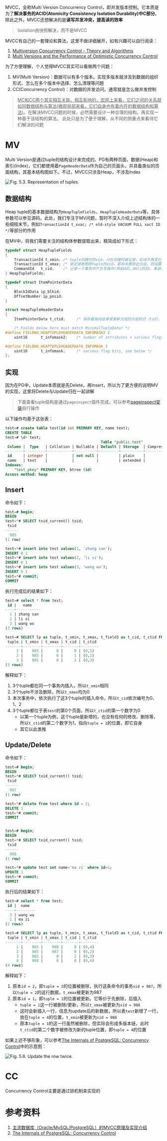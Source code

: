 

MVCC，全称Multi Version Concurrency Control，即并发版本控制。它本质是为了**解决事务的ACID(Atomicity Consistency Isolation Durability)中C部分**。除此之外，MVCC还想解决的是**读写并发冲突，提高读的效率**

> Isolation由快照解决，而不是MVCC

MVCC有自己的一套理论和算法，这里不做详细展开，如有兴趣可以自行阅读：

1. [Multiversion Concurrency Control - Theory and Algorithms](https://www.researchgate.net/publication/220225682_Multiversion_Concurrency_Control_-_Theory_and_Algorithms)
2. [Multi Versions and the Performance of Optimistic Concurrency Control](https://ftp.cs.wisc.edu/pub/techreports/1983/TR517.pdf)

为了方便理解，个人觉得MVCC其实可以看做两个问题：

1. MV(Multi Version)：数据可以有多个版本。实现多版本就涉及到数据的组织形式、怎么在多个版本中选择、怎么清理等问题
2. CC(Concurrency Control)：对数据的并发访问。通常就是怎么做并发控制

> <u>MC和CC两个其实相互关联、相互影响的，宏观上来看，它们之间的关系就如同数据结构与算法(微观局部来看，它们自身也有着内在的数据结构和算法)</u>。在解决MVCC问题的时候，必然需要设计一种合理的结构，再实现一种基于该结构的算法。
> 此处只是为了便于理解，从不同的侧重点来看待它们解决的问题

# MV

Multi Version是通过tuple的结构设计来完成的。PG有两种页面，数据(Heap)和索引(Index)，它们都使用着`PageHeaderData`作为自己的页面头，并具备类似的页面结构，其基本结构图如下。不过，MVCC只涉及Heap，不涉及Index

![Fig. 5.3. Representation of tuples.](http://www.interdb.jp/pg/img/fig-5-03.png)

## 数据结构

Heap tuple的基本数据结构为`HeapTupleFields`、`HeapTupleHeaderData`等，具体参数可以参见源码。此处，我们专注于MV问题，暂时不深入介绍上述结构体的一些细枝末节，例如`TransactionId t_xvac;	/* old-style VACUUM FULL xact ID */`等部分的作用

在MV中，将我们需要关注的结构体参数提取出来，精简成如下形式：

```c
typedef struct HeapTupleFields
{
	TransactionId t_xmin; /* tuple创建时的xid，只在创建时被记录，后续不再变化 */
	TransactionId t_xmax; /* 锁定或者删除tuple的xid，若尚未删除此元组，则设置为0 */
	CommandId	t_cid;    /* 记录一个事务中产生写操作(例如ddl,dml)的ID，单调递增。例如，在单个事务中执行三条INSERT命令。第一条命令插入tuple的t_cid为0.第二条命令插入tuple的t_cid为1，依此类推 */
} HeapTupleFields;

typedef struct ItemPointerData
{
	BlockIdData ip_blkid;
	OffsetNumber ip_posid;
}

struct HeapTupleHeaderData
{
	ItemPointerData t_ctid;		/* 保存着指向自身或者新元组的元组标识（tid）。由两个数字组成，第一个数字代表物理块号，或者叫页面号，第二个数字代表元组号。在元组更新后tid指向新版本的元组，否则指向自己，这样其实就形成了新旧元组之间的“元组链” */

	/* Fields below here must match MinimalTupleData! */
#define FIELDNO_HEAPTUPLEHEADERDATA_INFOMASK2 2
	uint16		t_infomask2;	/* number of attributes + various flags */

#define FIELDNO_HEAPTUPLEHEADERDATA_INFOMASK 3
	uint16		t_infomask;		/* various flag bits, see below */
};
```



## 实现

因为在PG中，Update本质就是先Delete，再Insert，所以为了更方便的说明MV的实现，这里将Delete与Update归在一起讲解

> 下面查看tuple结构是通过`pageinspect`插件完成，可以参考[pageinspect安装](./pageinspect.md)自行操作

以下操作均基于这张表：

```sql
test=# create table test(id int PRIMARY KEY, name text);
CREATE TABLE
test=# \d+ test;
                                           Table "public.test"
 Column |  Type   | Collation | Nullable | Default | Storage  | Compression | Stats target | Description 
--------+---------+-----------+----------+---------+----------+-------------+--------------+-------------
 id     | integer |           | not null |         | plain    |             |              | 
 name   | text    |           |          |         | extended |             |              | 
Indexes:
    "test_pkey" PRIMARY KEY, btree (id)
Access method: heap
```

## Insert

命令如下：

```sql
test=# begin;
BEGIN
test=*# SELECT txid_current() txid;
 txid 
------
  985
(1 row)

test=*# insert into test values(1, 'zhang san');
INSERT 0 1
test=*# insert into test values(2, 'li si');
INSERT 0 1
test=*# insert into test values(3, 'wang wu');
INSERT 0 1
test=*# commit;
COMMIT
```

执行完成后的结果如下：

```sql
test=# select * from test;
 id |   name    
----+-----------
  1 | zhang san
  2 | li si
  3 | wang wu
(3 rows)

test=# SELECT lp as tuple, t_xmin, t_xmax, t_field3 as t_cid, t_ctid FROM heap_page_items(get_raw_page('test', 0));
 tuple | t_xmin | t_xmax | t_cid | t_ctid 
-------+--------+--------+-------+--------
     1 |    985 |      0 |     0 | (0,1)
     2 |    985 |      0 |     1 | (0,2)
     3 |    985 |      0 |     2 | (0,3)
(3 rows)
```

解释如下：

1. 3个tuple都在同一个事务内插入，所以`t_xmin`相同
2. 3个tuple不涉及删除，所以`t_xmax`均为0
3. 本次事务中，依次执行了这3个tuple的插入命令，所以`t_cid`依次编号为0、1、2
4. 3个tuple都位于表`test`的第0个页面，所以`t_ctid`的第一个数字为0
   - 以第一个tuple为例，这个tuple是新增的，也没有任何的修改、删除等，所以`t_ctid`的第二个数字为1，指向`tuple = 1`的位置，即它自身
   - 其它以此类推

## Update/Delete

命令如下：

```sql
test=# begin;
BEGIN
test=*# SELECT txid_current() txid;
 txid 
------
  987
(1 row)

test=*# delete from test where id = 2;
DELETE 1
test=*# commit;
COMMIT


test=# begin;
BEGIN
test=*# SELECT txid_current() txid;
 txid 
------
  988
(1 row)

test=*# update test set name='ma zi' where id=1;
UPDATE 1
test=*# commit;
COMMIT
```

执行后的结果如下：

```sql
test=# select * from test;
 id |  name   
----+---------
  3 | wang wu
  1 | ma zi
(2 rows)

test=# SELECT lp as tuple, t_xmin, t_xmax, t_field3 as t_cid, t_ctid FROM heap_page_items(get_raw_page('test', 0));
 tuple | t_xmin | t_xmax | t_cid | t_ctid 
-------+--------+--------+-------+--------
     1 |    985 |    988 |     0 | (0,4)
     2 |    985 |    987 |     0 | (0,2)
     3 |    985 |      0 |     2 | (0,3)
     4 |    988 |      0 |     0 | (0,4)
(4 rows)
```

解释如下：

1. 原本`id = 2`，即`tuple = 2`的位置被删除，执行这条命令的事务`xid = 987`。所以`tuple = 2`的这行数据，`t_xmax`被更新为987
2. 原本`id = 1`，即`tuple = 1`的位置被更新。它等价于先删除，后插入
   - `tuple = 1`这一行被删除/更新，所以`t_xmax`被更新为`xid = 988`
   - 这时会新插入一行，信息为update后的新数据，所以表`test`新增了一行，放在`tuple = 4`的位置，`t_xmin`被更新为`xid = 988`
   - 原本`tuple = 1`的这一行虽然被删除，但实际会形成多版本链，此时`t_ctid`的第二个数字被修改为新的tuple位置，即`tuple = 4`的位置

如果上述不够形象，可以参考[The Internals of PostgreSQL: Concurrency Control](http://www.interdb.jp/pg/pgsql05.html#_5.2.)中的示意图：

![Fig. 5.6. Update the row twice.](http://www.interdb.jp/pg/img/fig-5-06.png)

# CC

Concurrency Control主要是通过锁机制来实现的



# 参考资料

1. [主流数据库（Oracle/MySQL/PostgreSQL）的MVCC原理及实现介绍](http://3ms.huawei.com/hi/group/3288655/wiki_5125919.html)
2. [The Internals of PostgreSQL: Concurrency Control](http://www.interdb.jp/pg/pgsql05.html#_5.2.)
